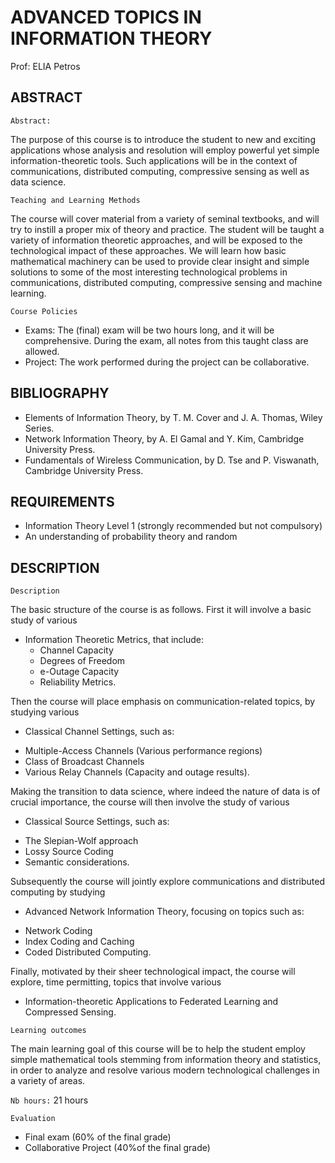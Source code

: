 # ADVANCED TOPICS IN INFORMATION THEORY

Prof: ELIA Petros

## ABSTRACT

`Abstract:`

The purpose of this course is to introduce the student to new and exciting applications whose analysis and resolution will employ
powerful yet simple information-theoretic tools. Such applications will be in the context of communications, distributed computing,
compressive sensing as well as data science.

`Teaching and Learning Methods`

The course will cover material from a variety of seminal textbooks, and will try to instill a proper mix of theory and practice. The student
will be taught a variety of information theoretic approaches, and will be exposed to the technological impact of these approaches. We
will learn how basic mathematical machinery can be used to provide clear insight and simple solutions to some of the most interesting
technological problems in communications, distributed computing, compressive sensing and machine learning.

`Course Policies`

- Exams: The (final) exam will be two hours long, and it will be comprehensive. During the exam, all notes from this taught class are
allowed.
- Project: The work performed during the project can be collaborative.

## BIBLIOGRAPHY

- Elements of Information Theory, by T. M. Cover and J. A. Thomas, Wiley Series.
- Network Information Theory, by A. El Gamal and Y. Kim, Cambridge University Press.
- Fundamentals of Wireless Communication, by D. Tse and P. Viswanath, Cambridge University Press.

## REQUIREMENTS

- Information Theory Level 1 (strongly recommended but not compulsory)
- An understanding of probability theory and random

## DESCRIPTION

`Description`

The basic structure of the course is as follows. First it will involve a basic study of various

- Information Theoretic Metrics, that include:
  - Channel Capacity
  - Degrees of Freedom
  - e-Outage Capacity
  - Reliability Metrics.

Then the course will place emphasis on communication-related topics, by studying various

* Classical Channel Settings, such as:
 - Multiple-Access Channels (Various performance regions)
 - Class of Broadcast Channels
 - Various Relay Channels (Capacity and outage results).

Making the transition to data science, where indeed the nature of data is of crucial importance, the course will then involve the study of
various

* Classical Source Settings, such as:
 - The Slepian-Wolf approach
 - Lossy Source Coding
 - Semantic considerations.

Subsequently the course will jointly explore communications and distributed computing by studying

* Advanced Network Information Theory, focusing on topics such as:
 - Network Coding
 - Index Coding and Caching
 - Coded Distributed Computing.

Finally, motivated by their sheer technological impact, the course will explore, time permitting, topics that involve various

- Information-theoretic Applications to Federated Learning and Compressed Sensing.

`Learning outcomes`

The main learning goal of this course will be to help the student employ simple mathematical tools stemming from information theory
and statistics, in order to analyze and resolve various modern technological challenges in a variety of areas.

`Nb hours:` 21 hours

`Evaluation`
 - Final exam (60% of the final grade)
 - Collaborative Project (40%of the final grade)
